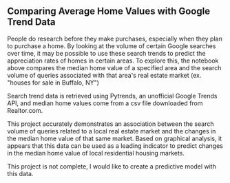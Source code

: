## Comparing Average Home Values with Google Trend Data

People do research before they make purchases, especially when they plan to purchase a home. By looking at the volume of certain Google searches over time, it may be possible to use these search trends to predict the appreciation rates of homes in certain areas. To explore this, the notebook above compares the median home value of a specified area and the search volume of queries associated with that area's real estate market (ex. "houses for sale in Buffalo, NY")

Search trend data is retrieved using Pytrends, an unofficial Google Trends API, and median home values come from a csv file downloaded from Realtor.com.

This project accurately demonstrates an association between the search volume of queries related to a local real estate market and the changes in the median home value of that same market. Based on graphical analysis, it appears that this data can be used as a leading indicator to predict changes in the median home value of local residential housing markets.

This project is not complete, I would like to create a predictive model with this data. 


